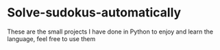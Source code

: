 # Solve-sudokus-automatically
These are the small projects I have done in Python to enjoy and learn the language, feel free to use them
